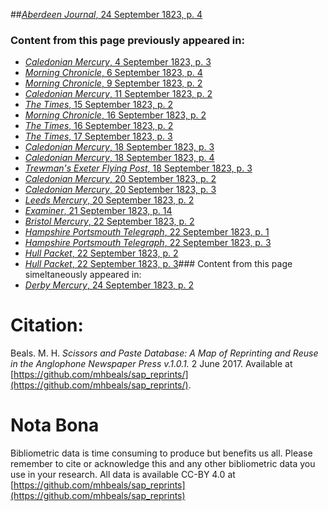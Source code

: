 ##[*Aberdeen Journal*, 24 September 1823, p. 4](https://mhbeals.github.io/sap_html/Aberdeen-Journal/Aberdeen-Journal-24-September-1823-p-4)

### Content from this page previously appeared in:
+ [*Caledonian Mercury*, 4 September 1823, p. 3](https://mhbeals.github.io/sap_html/Caledonian-Mercury/Caledonian-Mercury-4-September-1823-p-3)
+ [*Morning Chronicle*, 6 September 1823, p. 4](https://mhbeals.github.io/sap_html/Morning-Chronicle/Morning-Chronicle-6-September-1823-p-4)
+ [*Morning Chronicle*, 9 September 1823, p. 2](https://mhbeals.github.io/sap_html/Morning-Chronicle/Morning-Chronicle-9-September-1823-p-2)
+ [*Caledonian Mercury*, 11 September 1823, p. 2](https://mhbeals.github.io/sap_html/Caledonian-Mercury/Caledonian-Mercury-11-September-1823-p-2)
+ [*The Times*, 15 September 1823, p. 2](https://mhbeals.github.io/sap_html/The-Times/The-Times-15-September-1823-p-2)
+ [*Morning Chronicle*, 16 September 1823, p. 2](https://mhbeals.github.io/sap_html/Morning-Chronicle/Morning-Chronicle-16-September-1823-p-2)
+ [*The Times*, 16 September 1823, p. 2](https://mhbeals.github.io/sap_html/The-Times/The-Times-16-September-1823-p-2)
+ [*The Times*, 17 September 1823, p. 3](https://mhbeals.github.io/sap_html/The-Times/The-Times-17-September-1823-p-3)
+ [*Caledonian Mercury*, 18 September 1823, p. 3](https://mhbeals.github.io/sap_html/Caledonian-Mercury/Caledonian-Mercury-18-September-1823-p-3)
+ [*Caledonian Mercury*, 18 September 1823, p. 4](https://mhbeals.github.io/sap_html/Caledonian-Mercury/Caledonian-Mercury-18-September-1823-p-4)
+ [*Trewman's Exeter Flying Post*, 18 September 1823, p. 3](https://mhbeals.github.io/sap_html/Trewman's-Exeter-Flying-Post/Trewman's-Exeter-Flying-Post-18-September-1823-p-3)
+ [*Caledonian Mercury*, 20 September 1823, p. 2](https://mhbeals.github.io/sap_html/Caledonian-Mercury/Caledonian-Mercury-20-September-1823-p-2)
+ [*Caledonian Mercury*, 20 September 1823, p. 3](https://mhbeals.github.io/sap_html/Caledonian-Mercury/Caledonian-Mercury-20-September-1823-p-3)
+ [*Leeds Mercury*, 20 September 1823, p. 2](https://mhbeals.github.io/sap_html/Leeds-Mercury/Leeds-Mercury-20-September-1823-p-2)
+ [*Examiner*, 21 September 1823, p. 14](https://mhbeals.github.io/sap_html/Examiner/Examiner-21-September-1823-p-14)
+ [*Bristol Mercury*, 22 September 1823, p. 2](https://mhbeals.github.io/sap_html/Bristol-Mercury/Bristol-Mercury-22-September-1823-p-2)
+ [*Hampshire Portsmouth Telegraph*, 22 September 1823, p. 1](https://mhbeals.github.io/sap_html/Hampshire-Portsmouth-Telegraph/Hampshire-Portsmouth-Telegraph-22-September-1823-p-1)
+ [*Hampshire Portsmouth Telegraph*, 22 September 1823, p. 3](https://mhbeals.github.io/sap_html/Hampshire-Portsmouth-Telegraph/Hampshire-Portsmouth-Telegraph-22-September-1823-p-3)
+ [*Hull Packet*, 22 September 1823, p. 2](https://mhbeals.github.io/sap_html/Hull-Packet/Hull-Packet-22-September-1823-p-2)
+ [*Hull Packet*, 22 September 1823, p. 3](https://mhbeals.github.io/sap_html/Hull-Packet/Hull-Packet-22-September-1823-p-3)### Content from this page simeltaneously appeared in:
+ [*Derby Mercury*, 24 September 1823, p. 2](https://mhbeals.github.io/sap_html/Derby-Mercury/Derby-Mercury-24-September-1823-p-2)
                    
# Citation: 

Beals. M. H. *Scissors and Paste Database: A Map of Reprinting and Reuse in the Anglophone Newspaper Press v.1.0.1.* 2 June 2017. Available at [https://github.com/mhbeals/sap_reprints/](https://github.com/mhbeals/sap_reprints/). 
                    
# Nota Bona

Bibliometric data is time consuming to produce but benefits us all. Please remember to cite or acknowledge this and any other bibliometric data you use in your research. All data is available CC-BY 4.0 at [https://github.com/mhbeals/sap_reprints](https://github.com/mhbeals/sap_reprints)